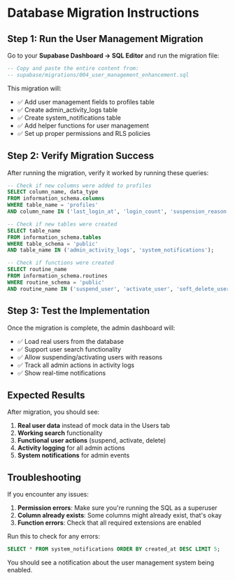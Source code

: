 # Database Migration Instructions

## Step 1: Run the User Management Migration

Go to your **Supabase Dashboard → SQL Editor** and run the migration file:

```sql
-- Copy and paste the entire content from:
-- supabase/migrations/004_user_management_enhancement.sql
```

This migration will:
- ✅ Add user management fields to profiles table
- ✅ Create admin_activity_logs table
- ✅ Create system_notifications table
- ✅ Add helper functions for user management
- ✅ Set up proper permissions and RLS policies

## Step 2: Verify Migration Success

After running the migration, verify it worked by running these queries:

```sql
-- Check if new columns were added to profiles
SELECT column_name, data_type 
FROM information_schema.columns 
WHERE table_name = 'profiles' 
AND column_name IN ('last_login_at', 'login_count', 'suspension_reason');

-- Check if new tables were created
SELECT table_name 
FROM information_schema.tables 
WHERE table_schema = 'public' 
AND table_name IN ('admin_activity_logs', 'system_notifications');

-- Check if functions were created
SELECT routine_name 
FROM information_schema.routines 
WHERE routine_schema = 'public' 
AND routine_name IN ('suspend_user', 'activate_user', 'soft_delete_user');
```

## Step 3: Test the Implementation

Once the migration is complete, the admin dashboard will:
- ✅ Load real users from the database
- ✅ Support user search functionality
- ✅ Allow suspending/activating users with reasons
- ✅ Track all admin actions in activity logs
- ✅ Show real-time notifications

## Expected Results

After migration, you should see:
1. **Real user data** instead of mock data in the Users tab
2. **Working search** functionality
3. **Functional user actions** (suspend, activate, delete)
4. **Activity logging** for all admin actions
5. **System notifications** for admin events

## Troubleshooting

If you encounter any issues:

1. **Permission errors**: Make sure you're running the SQL as a superuser
2. **Column already exists**: Some columns might already exist, that's okay
3. **Function errors**: Check that all required extensions are enabled

Run this to check for any errors:
```sql
SELECT * FROM system_notifications ORDER BY created_at DESC LIMIT 5;
```

You should see a notification about the user management system being enabled.
